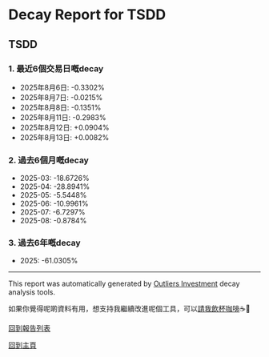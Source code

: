 # Decay Report for TSDD

## TSDD

### 1. 最近6個交易日嘅decay

- 2025年8月6日: -0.3302%
- 2025年8月7日: -0.0215%
- 2025年8月8日: -0.1351%
- 2025年8月11日: -0.2983%
- 2025年8月12日: +0.0904%
- 2025年8月13日: +0.0082%

### 2. 過去6個月嘅decay

- 2025-03: -18.6726%
- 2025-04: -28.8941%
- 2025-05: -5.5448%
- 2025-06: -10.9961%
- 2025-07: -6.7297%
- 2025-08: -0.8784%

### 3. 過去6年嘅decay

- 2025: -61.0305%

------------------------------
This report was automatically generated by [Outliers Investment](https://outliersecon.github.io/Outliers-Investment/) decay analysis tools.

如果你覺得呢啲資料有用，想支持我繼續改進呢個工具，可以[請我飲杯咖啡](https://buymeacoffee.com/outliersecon)☕🙏

[回到報告列表](https://outliersecon.github.io/Outliers-Investment/reports/reports_public)

[回到主頁](https://outliersecon.github.io/Outliers-Investment/)